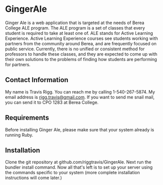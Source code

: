 # GingerAle
Ginger Ale is a web application that is targeted at the needs of Berea College ALE program. The ALE program is a set of classes that every student is required to take at least one of. ALE stands for Active Learning Experience. Active Learning Experience courses see students working with partners from the community around Berea, and are frequently focused on public service. Currently, there is no unified or consistent method for professors to handle these classes, and they are expected to come up with their own solutions to the problems of finding how students are performing for partners.

## Contact Information
My name is Travis Rigg. You can reach me by calling 1-540-267-5874. My email address is rigg.travis@gmail.com. If you want to send me snail mail, you can send it to CPO 1283 at Berea College.

## Requirements
Before installing Ginger Ale, please make sure that your system already is running Ruby.

## Installation
Clone the git repository at github.com/riggtravis/GingerAle. Next run the bundler install command. Now all that's left is to set up your server using the commands specific to your system (more complete installation instructions will come later.)
